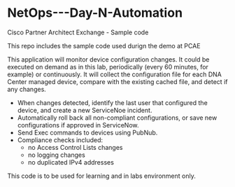 # NetOps---Day-N-Automation
Cisco Partner Architect Exchange - Sample code


This repo includes the sample code used durign the demo at PCAE

This application will monitor device configuration changes. 
It could be executed on demand as in this lab, periodically (every 60 minutes, for example) or continuously.
It will collect the configuration file for each DNA Center managed device, compare with the existing cached file, and detect if any changes.
 - When changes detected, identify the last user that configured the device, and create a new ServiceNoe incident.
 - Automatically roll back all non-compliant configurations, or save new configurations if approved in ServiceNow.
 - Send Exec commands to devices using PubNub.
 - Compliance checks included:
    - no Access Control Lists changes
    - no logging changes
    - no duplicated IPv4 addresses
    
 This code is to be used for learning and in labs environment only.
